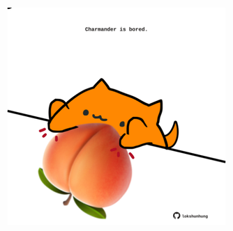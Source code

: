 <!-- built at 16/03/2022, 07:00:52 UTC -->
<p align="center">
  <img width="500" height="500" src="./ReadmeImage.svg">
</p>

